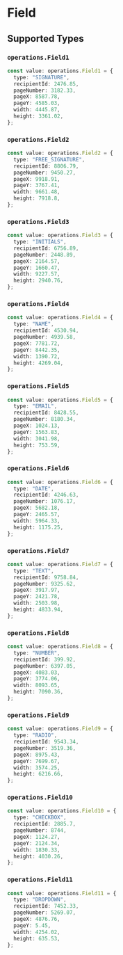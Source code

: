 # Field


## Supported Types

### `operations.Field1`

```typescript
const value: operations.Field1 = {
  type: "SIGNATURE",
  recipientId: 2476.85,
  pageNumber: 3182.33,
  pageX: 8587.78,
  pageY: 4585.03,
  width: 4445.87,
  height: 3361.02,
};
```

### `operations.Field2`

```typescript
const value: operations.Field2 = {
  type: "FREE_SIGNATURE",
  recipientId: 8806.79,
  pageNumber: 9450.27,
  pageX: 9918.91,
  pageY: 3767.41,
  width: 9661.48,
  height: 7918.8,
};
```

### `operations.Field3`

```typescript
const value: operations.Field3 = {
  type: "INITIALS",
  recipientId: 6756.89,
  pageNumber: 2448.89,
  pageX: 2164.57,
  pageY: 1660.47,
  width: 9227.57,
  height: 2940.76,
};
```

### `operations.Field4`

```typescript
const value: operations.Field4 = {
  type: "NAME",
  recipientId: 4530.94,
  pageNumber: 4939.58,
  pageX: 7781.72,
  pageY: 8442.35,
  width: 1390.72,
  height: 4269.04,
};
```

### `operations.Field5`

```typescript
const value: operations.Field5 = {
  type: "EMAIL",
  recipientId: 8428.55,
  pageNumber: 8180.34,
  pageX: 1024.13,
  pageY: 1563.83,
  width: 3041.98,
  height: 753.59,
};
```

### `operations.Field6`

```typescript
const value: operations.Field6 = {
  type: "DATE",
  recipientId: 4246.63,
  pageNumber: 1076.17,
  pageX: 5682.18,
  pageY: 2465.57,
  width: 5964.33,
  height: 1175.25,
};
```

### `operations.Field7`

```typescript
const value: operations.Field7 = {
  type: "TEXT",
  recipientId: 9758.84,
  pageNumber: 9325.62,
  pageX: 3917.97,
  pageY: 2421.78,
  width: 2503.98,
  height: 4833.94,
};
```

### `operations.Field8`

```typescript
const value: operations.Field8 = {
  type: "NUMBER",
  recipientId: 399.92,
  pageNumber: 6397.05,
  pageX: 4083.03,
  pageY: 3774.06,
  width: 8093.65,
  height: 7090.36,
};
```

### `operations.Field9`

```typescript
const value: operations.Field9 = {
  type: "RADIO",
  recipientId: 9543.34,
  pageNumber: 3519.36,
  pageX: 8975.43,
  pageY: 7699.67,
  width: 3574.25,
  height: 6216.66,
};
```

### `operations.Field10`

```typescript
const value: operations.Field10 = {
  type: "CHECKBOX",
  recipientId: 2885.7,
  pageNumber: 8744,
  pageX: 1124.27,
  pageY: 2124.34,
  width: 1830.33,
  height: 4030.26,
};
```

### `operations.Field11`

```typescript
const value: operations.Field11 = {
  type: "DROPDOWN",
  recipientId: 7452.33,
  pageNumber: 5269.07,
  pageX: 4876.76,
  pageY: 5.45,
  width: 4254.02,
  height: 635.53,
};
```

